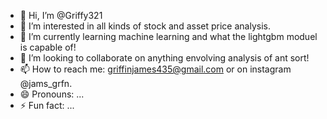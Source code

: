 - 👋 Hi, I’m @Griffy321
- 👀 I’m interested in all kinds of stock and asset price analysis.
- 🌱 I’m currently learning machine learning and what the lightgbm moduel is capable of!
- 💞️ I’m looking to collaborate on anything envolving analysis of ant sort! 
- 📫 How to reach me: griffinjames435@gmail.com or on instagram @jams_grfn.
- 😄 Pronouns: ...
- ⚡ Fun fact: ...

<!---
Griffy321/Griffy321 is a ✨ special ✨ repository because its `README.md` (this file) appears on your GitHub profile.
You can click the Preview link to take a look at your changes.
--->
